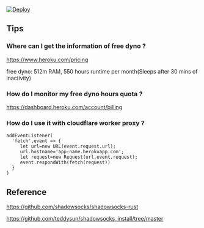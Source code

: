 [![Deploy](https://www.herokucdn.com/deploy/button.png)](https://heroku.com/deploy)

## Tips

### Where can I get the information of free dyno ?

https://www.heroku.com/pricing

free dyno: 512m RAM, 550 hours runtime per month(Sleeps after 30 mins of inactivity)

### How do I monitor my free dyno hours quota ?

https://dashboard.heroku.com/account/billing

### How do I use it with cloudflare worker proxy ?

```
addEventListener(
  'fetch',event => {
     let url=new URL(event.request.url);
     url.hostname='app-name.herokuapp.com';
     let request=new Request(url,event.request);
     event.respondWith(fetch(request))
  }
)
```

## Reference

https://github.com/shadowsocks/shadowsocks-rust

https://github.com/teddysun/shadowsocks_install/tree/master
